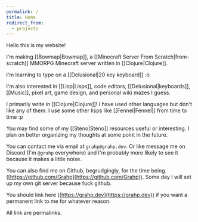 ```yaml
---
permalink: /
title: Home
redirect_from:
  - projects
---
```

Hello this is my website!

I'm making [[Bowmap|Bowmap]], a [[Minecraft Server From Scratch|from-scratch]] MMORPG Minecraft server written in [[Clojure|Clojure]].

I'm learning to type on a [[Delusional|20 key keyboard]] :o

I'm also interested in [[Lisp|Lisps]], code editors, [[Delusional|keyboards]], [[Music]], pixel art, game design, and personal wiki mazes I guess.

I primarily write in [[Clojure|Clojure]]! I have used other languages but don't like any of them. I use some other lisps like [[Fennel|Fennel]] from time to time :p

You may find some of my [[Steno|Steno]] resources useful or interesting. I plan on better organizing my thoughts at some point in the future.

You can contact me via email at `grahp@grahp.dev`. Or like message me on Discord (I'm `@grahp` everywhere) and I'm probably more likely to see it because it makes a little noise.

You can also find me on Github, begrudgingly, for the time being. ([https://github.com/Grahp](https://github.com/Grahp)). Some day I will set up my own git server because fuck github.

You should link here ([https://grahp.dev](https://grahp.dev)) if you want a permanent link to me for whatever reason.


All link are permalinks.
